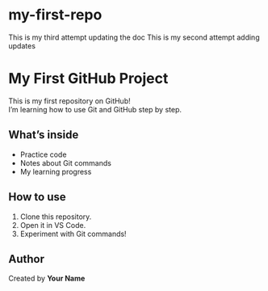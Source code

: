 # my-first-repo
This is my third attempt updating the doc
This is my second attempt adding updates

# My First GitHub Project

This is my first repository on GitHub!  
I’m learning how to use Git and GitHub step by step.

## What’s inside
- Practice code
- Notes about Git commands
- My learning progress

## How to use
1. Clone this repository.
2. Open it in VS Code.
3. Experiment with Git commands!

## Author
Created by **Your Name**